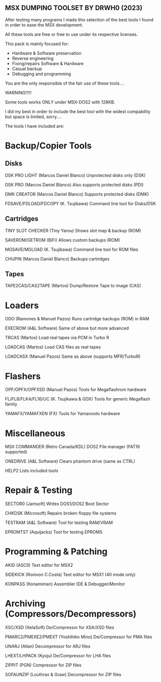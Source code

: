 MSX DUMPING TOOLSET BY DRWH0 (2023)
-----------------------------------


After testing many programs I made this
selection of the best tools I found in
order to ease the MSX development.

All these tools are free or free to use
under its respective licenses.

This pack is mainly focused for:

* Hardware & Software preservation
* Reverse engineering 
* Fixing/repairs Software & Hardware
* Casual backup
* Debugging and programming

You are the only responsible of the 
fair use of these tools....

WARNING!!!!!

Some tools works ONLY under MSX-DOS2
with 128KB.

I did my best in order to include the 
best tool with the widest compability
but space is limited, sorry....

The tools I have included are:


Backup/Copier Tools
===================

Disks
-----

DSK PRO LIGHT (Marcos Daniel Blanco)
    Unprotected disks only (DSK)

DSK PRO (Marcos Daniel Blanco)
    Also supports protected disks (PDI)

DMK CREATOR (Marcos Daniel Blanco)
    Supports protected disks (DMK)

FDSAVE/FDLOAD/FDCOPY (K. Tsujikawa)
    Command line tool for Disks/DSK

Cartridges
----------

TINY SLOT CHECKER (Tiny Yarou)
    Shows slot map & backup (ROM)

SAVEROM/GETROM (BiFi)
    Allows custom backups (ROM)

MGSAVE/MGLOAD (K. Tsujikawa)
    Command line tool for ROM files

CHUPIN (Marcos Daniel Blanco)
    Backups cartridges

Tapes
-----

TAPE2CAS/CAS2TAPE (Martos) 
    Dump/Restore Tape to image (CAS)


Loaders
=======

ODO (Ramones & Manuel Pazos)
    Runs cartridge backups (ROM) in RAM

EXECROM (A&L Software)
    Same of above but more advanced

TRCAS (Martos)
    Load real tapes via PCM in Turbo R

LOADCAS (Martos)
    Load CAS files as real tapes

LOADCASX (Manuel Pazos) 
    Same as above (supports MFR/TurboR)


Flashers
========

OPF/OPFX/OPFXSD (Manuel Pazos)
    Tools for Megaflashrom hardware

FL/FL8/FLK4/FL16/UC (K. Tsujikawa & GDX)
    Tools for generic Megaflash family

YAMAFX/YAMAFXEN (FX)
    Tools for Yamanooto hardware


Miscellaneous
=============

MSX COMMANDER (Retro Canada/KDL)
    DOS2 File manager (FAT16 supported)

ONEDRIVE (A&L Software)
    Clears phantom drive (same as CTRL)

HELP2 
    Lists included tools


Repair & Testing
================

SECTOR0 (Jamsoft)
    Writes DOS1/DOS2 Boot Sector

CHKDSK (Microsoft)
    Repairs broken floppy file systems

TESTRAM (A&L Software)
    Tool for testing RAM/VRAM

EPROMTST (Aquijacks)
    Tool for testing EPROMS


Programming & Patching
======================

AKID (ASCII)
    Text editor for MSX2

SIDEKICK (Ronivon C.Costa)
    Text editor for MSX1 (40 mode only)

KONPASS (Konamiman)
    Assembler IDE & Debugger/Monitor


Archiving (Compressors/Decompressors)
=====================================

XSC/XSD (XelaSoft)
    De/Compressor for XSA/XSD files

PMARC2/PMEXE2/PMEXT (Yoshihiko Mino)
    De/Compressor for PMA files

UNARJ (Atlan)
    Decompressor for ARJ files

LHEXT/LHPACK (Kyoju)
    De/Compressor for LHA files

ZIPPIT (PGN)
    Compressor for ZIP files

SOFAUNZIP (Louthrax & Graw)
    Decompressor for ZIP files
